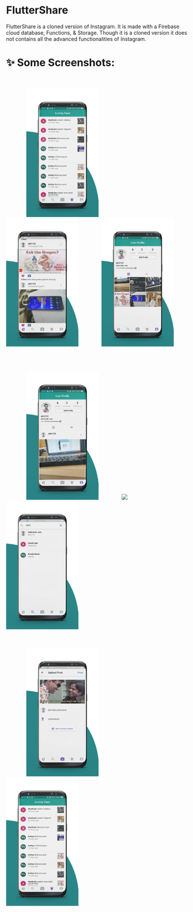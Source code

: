 # FlutterShare
<p> FlutterShare is a cloned version of Instagram. It is made with a Firebase cloud database, Functions, & Storage. Though it is a cloned version it does not contains all the advanced functionalities of Instagram.</p>

# ✨ Some Screenshots:
<br><br>&nbsp; &nbsp; &nbsp; &nbsp; &nbsp; &nbsp; &nbsp;
<img src='images/home.jpg' height='350em'>&nbsp; &nbsp; &nbsp; &nbsp; &nbsp; &nbsp; &nbsp; &nbsp; 
<img src='images/timeline.jpg' height='350em'>&nbsp; &nbsp; &nbsp; &nbsp; &nbsp; &nbsp; &nbsp; &nbsp; 
<img src='images/profileGrid.jpg' height='350em'>&nbsp; &nbsp; &nbsp; &nbsp; &nbsp; &nbsp; &nbsp; &nbsp; 


<br><br>&nbsp; &nbsp; &nbsp; &nbsp; &nbsp; &nbsp; &nbsp;
<img src='images/ProfileList.jpg' height='350em'>&nbsp; &nbsp; &nbsp; &nbsp; &nbsp; &nbsp; &nbsp; &nbsp; 
<img src='images/demo.gif' height='350em'>&nbsp; &nbsp; &nbsp; &nbsp; &nbsp; &nbsp; &nbsp; &nbsp;
<img src='images/search.jpg' height='350em'>&nbsp; &nbsp; &nbsp; &nbsp; &nbsp; &nbsp; &nbsp; &nbsp;

<br><br>&nbsp; &nbsp; &nbsp; &nbsp; &nbsp; &nbsp; &nbsp;
<img src='images/post.jpg' height='350em'>&nbsp; &nbsp; &nbsp; &nbsp; &nbsp; &nbsp; &nbsp; &nbsp;
<img src='images/notification.jpg' height='350em'>&nbsp; &nbsp; &nbsp; &nbsp; &nbsp; &nbsp; &nbsp; &nbsp; 

